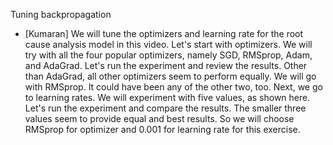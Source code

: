 Tuning backpropagation
- [Kumaran] We will tune the optimizers and learning rate for the root cause analysis model in this video. Let's start with optimizers. We will try with all the four popular optimizers, namely SGD, RMSprop, Adam, and AdaGrad. Let's run the experiment and review the results. Other than AdaGrad, all other optimizers seem to perform equally. We will go with RMSprop. It could have been any of the other two, too. Next, we go to learning rates. We will experiment with five values, as shown here. Let's run the experiment and compare the results. The smaller three values seem to provide equal and best results. So we will choose RMSprop for optimizer and 0.001 for learning rate for this exercise.